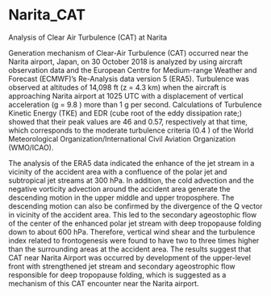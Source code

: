 # Narita_CAT
Analysis of Clear Air Turbulence (CAT) at Narita

Generation mechanism of Clear-Air Turbulence (CAT) occurred near the Narita airport, Japan, on 30 October 2018 is analyzed by using aircraft observation data and the European Centre for Medium-range Weather and Forecast (ECMWF)’s Re-Analysis data version 5 (ERA5).
Turbulence was observed at altitudes of 14,098 ft (z = 4.3 km) when the aircraft is approaching Narita airport at 1025 UTC with a displacement of vertical acceleration (g = 9.8 ) more than 1 g per second.
Calculations of Turbulence Kinetic Energy (TKE) and EDR (cube root of the eddy dissipation rate;) showed that their peak values are 46 and 0.57, respectively at that time, which corresponds to the moderate turbulence criteria (0.4 ) of the World Meteorological Organization/International Civil Aviation Organization (WMO/ICAO).

The analysis of the ERA5 data indicated the enhance of the jet stream in a vicinity of the accident area with a confluence of the polar jet and subtropical jet streams at 300 hPa. 
In addition, the cold advection and the negative vorticity advection around the accident area generate the descending motion in the upper middle and upper troposphere.
The descending motion can also be confirmed by the divergence of the Q vector in vicinity of the accident area. This led to the secondary ageostophic flow of the center of the enhanced polar jet stream with deep tropopause folding down to about 600 hPa.
Therefore, vertical wind shear and the turbulence index related to frontogenesis were found to have two to three times higher than the surrounding areas at the accident area.
The results suggest that CAT near Narita Airport was occurred by development of the upper-level front with strengthened jet stream and secondary ageostrophic flow responsible for deep tropopause folding, which is suggested as a mechanism of this CAT encounter near the Narita airport.
